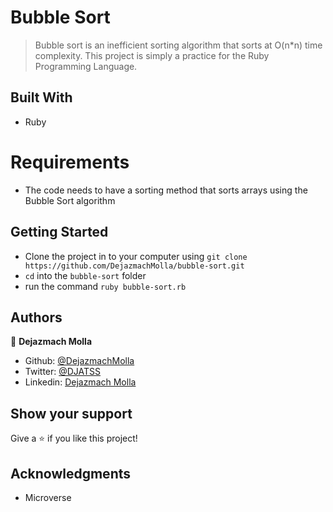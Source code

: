 # Bubble Sort

> Bubble sort is an inefficient sorting algorithm that sorts at O(n*n) time complexity. This project is simply a practice for the Ruby Programming Language.

## Built With

- Ruby

# Requirements

- The code needs to have a sorting method that sorts arrays using the Bubble Sort algorithm

## Getting Started

- Clone the project in to your computer using `git clone https://github.com/DejazmachMolla/bubble-sort.git` 
- `cd` into the `bubble-sort` folder
- run the command `ruby bubble-sort.rb`

## Authors

:bust_in_silhouette: **Dejazmach Molla**

- Github: [@DejazmachMolla](https://github.com/DejazmachMolla)
- Twitter: [@DJATSS](https://twitter.com/DJATSS)
- Linkedin: [Dejazmach Molla](https://www.linkedin.com/in/dejazmach-getachew-027aabaa/)

## Show your support

Give a ⭐️ if you like this project!

## Acknowledgments

- Microverse
